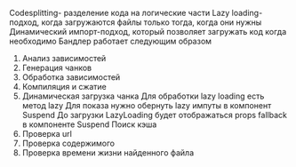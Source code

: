 Codesplitting- разделение кода на логические части
Lazy loading-подход, когда загружаются файлы только тогда, когда они нужны
Динамический импорт-подход, который позволяет загружать код когда необходимо
Бандлер работает следующим образом
1) Анализ зависимостей
2) Генерация чанков
3) Обработка зависимостей
4) Компиляция и сжатие
5) Динамическая загрузка чанка
Для обработки lazy loading есть метод lazy
Для показа нужно обернуть lazy импуты в компонент Suspend
До загрузки LazyLoading будет отображаться props fallback в компоненте Suspend
Поиск кэша
1) Проверка url
2) Проверка содержимого
3) Проверка времени жизни найденного файла